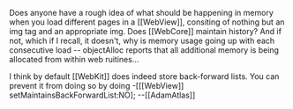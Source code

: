 Does anyone have a rough idea of what should be happening in memory when you load different pages in a [[WebView]], consiting of nothing but an img tag and an appropriate img.  Does [[WebCore]] maintain history?  And if not, which if I recall, it doesn't, why is memory usage going up with each consecutive load -- objectAlloc reports that all additional  memory is being allocated from within web ruitines...

I think by default [[WebKit]] does indeed store back-forward lists. You can prevent it from doing so by doing -[[[WebView]] setMaintainsBackForwardList:NO]; --[[AdamAtlas]]